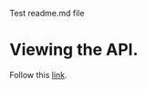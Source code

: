 Test readme.md file

# Viewing the API. 
<!--- Had to use the absolute adress. If not the source code of index.html would be displayed instead of the rendered page. --->

Follow this [link](https://mobilitydata.github.io/testswagger/docs/WebDisplay/index.html).
